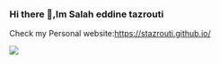 ### Hi there 👋,Im Salah eddine tazrouti

<!--[![LinkedIn](https://img.shields.io/badge/LinkedIn-%230077B5.svg?logo=linkedin&logoColor=white)](https://linkedin.com/in/oussama-mimouni-93bb56252) [![Medium](https://img.shields.io/badge/Medium-12100E?logo=medium&logoColor=white)](https://medium.com/@@omimouni33) [![Twitter](https://img.shields.io/badge/Twitter-%231DA1F2.svg?logo=Twitter&logoColor=white)](https://twitter.com/@ouss_pp) -->
Check my Personal website:https://stazrouti.github.io/

![](https://github-readme-stats.vercel.app/api/top-langs/?username=stazrouti&theme=dark&hide_border=false&include_all_commits=false&count_private=false&layout=compact)
<!--
**stazrouti/stazrouti** is a ✨ _special_ ✨ repository because its `README.md` (this file) appears on your GitHub profile.

Here are some ideas to get you started:

- 🔭 I’m currently working on ...
- 🌱 I’m currently learning ...
- 👯 I’m looking to collaborate on ...
- 🤔 I’m looking for help with ...
- 💬 Ask me about ...
- 📫 How to reach me: ...
- 😄 Pronouns: ...
- ⚡ Fun fact: ...
-->
